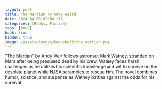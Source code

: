 ```yaml
---
layout: post
title: The Martian by Andy Weird
date: 2024-04-03 00:00 +13
categories: [Books, Fiction]
tags: [book]
book: true
hidden: true
image: /assets/images/bookshelf/the_martian.png
---
```


"The Martian" by Andy Weir follows astronaut Mark Watney, stranded on Mars after being presumed dead by his crew. Watney faces harsh challenges as he utilizes his scientific knowledge and wit to survive on the desolate planet while NASA scrambles to rescue him. The novel combines humor, science, and suspense as Watney battles against the odds for his survival.

